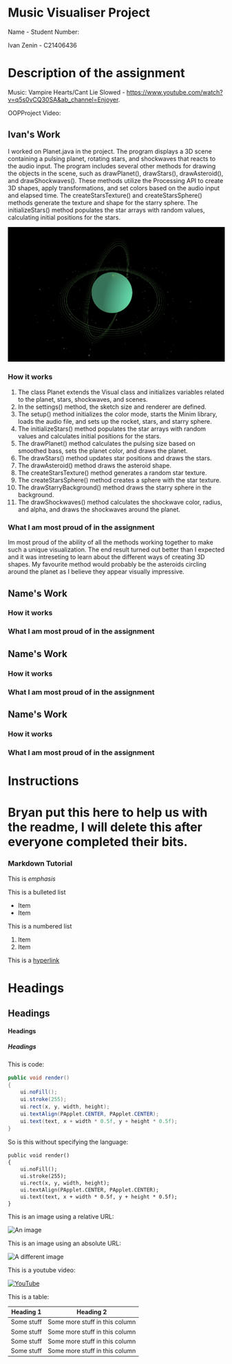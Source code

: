 # Music Visualiser Project

Name - Student Number:

Ivan Zenin - C21406436


# Description of the assignment

Music: Vampire Hearts/Cant Lie Slowed - https://www.youtube.com/watch?v=q5s0vCQ30SA&ab_channel=Enjoyer.

OOPProject Video:

## Ivan's Work
I worked on Planet.java in the project. The program displays a 3D scene containing a pulsing planet, rotating stars, and shockwaves that reacts to the audio input. The program includes several other methods for drawing the objects in the scene, such as drawPlanet(), drawStars(), drawAsteroid(), and drawShockwaves(). These methods utilize the Processing API to create 3D shapes, apply transformations, and set colors based on the audio input and elapsed time. The createStarsTexture() and createStarsSphere() methods generate the texture and shape for the starry sphere. The initializeStars() method populates the star arrays with random values, calculating initial positions for the stars.

![Planet](images/planet.png)

### How it works
1. The class Planet extends the Visual class and initializes variables related to the planet, stars, shockwaves, and scenes.
1. In the settings() method, the sketch size and renderer are defined.
1. The setup() method initializes the color mode, starts the Minim library, loads the audio file, and sets up the rocket, stars, and starry sphere.
1. The initializeStars() method populates the star arrays with random values and calculates initial positions for the stars.
1. The drawPlanet() method calculates the pulsing size based on smoothed bass, sets the planet color, and draws the planet.
1. The drawStars() method updates star positions and draws the stars.
1. The drawAsteroid() method draws the asteroid shape.
1. The createStarsTexture() method generates a random star texture.
1. The createStarsSphere() method creates a sphere with the star texture.
1. The drawStarryBackground() method draws the starry sphere in the background.
1. The drawShockwaves() method calculates the shockwave color, radius, and alpha, and draws the shockwaves around the planet.

### What I am most proud of in the assignment
Im most proud of the ability of all the methods working together to make such a unique visualization. The end result turned out better than I expected and it was intreseting to learn about the different ways of creating 3D shapes. My favourite method would probably be the asteroids circling around the planet as I believe they appear visually impressive. 

## Name's Work

### How it works

### What I am most proud of in the assignment

## Name's Work

### How it works

### What I am most proud of in the assignment

## Name's Work

### How it works

### What I am most proud of in the assignment

# Instructions

# Bryan put this here to help us with the readme, I will delete this after everyone completed their bits.

### Markdown Tutorial

This is *emphasis*

This is a bulleted list

- Item
- Item

This is a numbered list

1. Item
1. Item

This is a [hyperlink](http://bryanduggan.org)

# Headings
## Headings
#### Headings
##### Headings

This is code:

```Java
public void render()
{
	ui.noFill();
	ui.stroke(255);
	ui.rect(x, y, width, height);
	ui.textAlign(PApplet.CENTER, PApplet.CENTER);
	ui.text(text, x + width * 0.5f, y + height * 0.5f);
}
```

So is this without specifying the language:

```
public void render()
{
	ui.noFill();
	ui.stroke(255);
	ui.rect(x, y, width, height);
	ui.textAlign(PApplet.CENTER, PApplet.CENTER);
	ui.text(text, x + width * 0.5f, y + height * 0.5f);
}
```

This is an image using a relative URL:

![An image](images/p8.png)

This is an image using an absolute URL:

![A different image](https://bryanduggandotorg.files.wordpress.com/2019/02/infinite-forms-00045.png?w=595&h=&zoom=2)

This is a youtube video:

[![YouTube](http://img.youtube.com/vi/J2kHSSFA4NU/0.jpg)](https://www.youtube.com/watch?v=J2kHSSFA4NU)

This is a table:

| Heading 1 | Heading 2 |
|-----------|-----------|
|Some stuff | Some more stuff in this column |
|Some stuff | Some more stuff in this column |
|Some stuff | Some more stuff in this column |
|Some stuff | Some more stuff in this column |

